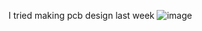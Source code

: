I tried making pcb design last week
![image](https://github.com/user-attachments/assets/2632a1ee-9a49-4f45-8e03-77a037466c74)
